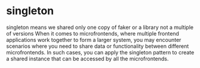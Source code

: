# singleton 
singleton means we shared only one copy of faker or a library not a multiple of versions
When it comes to microfrontends, where multiple frontend applications work together to form a larger system, you may encounter scenarios where you need to share data or functionality between different microfrontends. In such cases, you can apply the singleton pattern to create a shared instance that can be accessed by all the microfrontends.